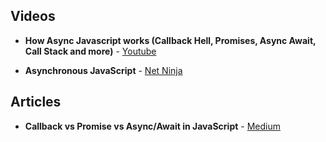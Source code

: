 
## Videos
- **How Async Javascript works (Callback Hell, Promises, Async Await, Call Stack and more)** - [Youtube](https://youtu.be/1Z7FjG--F20?si=mFwu7S7TmVPfIFtt)

- **Asynchronous JavaScript** - [Net Ninja](https://youtube.com/playlist?list=PL4cUxeGkcC9jx2TTZk3IGWKSbtugYdrlu&si=31MU2Utd6Wfpiyfx)

## Articles
- **Callback vs Promise vs Async/Await in JavaScript** - [Medium](https://medium.com/@lelianto.eko/callback-vs-promise-vs-async-await-in-javascri-f29a63d57f72)